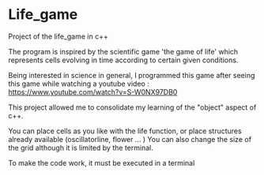 # Life_game
Project of the life_game in c++

The program is inspired by the scientific game 'the game of life' which represents cells evolving in time according to certain given conditions.

Being interested in science in general, I programmed this game after seeing this game while watching a youtube video : https://www.youtube.com/watch?v=S-W0NX97DB0

This project allowed me to consolidate my learning of the "object" aspect of c++.

You can place cells as you like with the life function, or place structures already available (oscillatorline, flower ... ) 
You can also change the size of the grid although it is limited by the terminal.

To make the code work, it must be executed in a terminal

